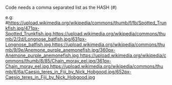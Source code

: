 Code needs a comma separated list as the HASH (#)

e.g:
#https://upload.wikimedia.org/wikipedia/commons/thumb/f/fb/Spotted_Trunkfish.jpg/471px-Spotted_Trunkfish.jpg,https://upload.wikimedia.org/wikipedia/commons/thumb/2/2d/Longnose_batfish.jpg/631px-Longnose_batfish.jpg,https://upload.wikimedia.org/wikipedia/commons/thumb/9/9e/Anemone_purple_anemonefish.jpg/360px-Anemone_purple_anemonefish.jpg,https://upload.wikimedia.org/wikipedia/commons/thumb/8/85/Chain_moray_eel.jpg/361px-Chain_moray_eel.jpg,https://upload.wikimedia.org/wikipedia/commons/thumb/6/6a/Caesio_teres_in_Fiji_by_Nick_Hobgood.jpg/652px-Caesio_teres_in_Fiji_by_Nick_Hobgood.jpg


